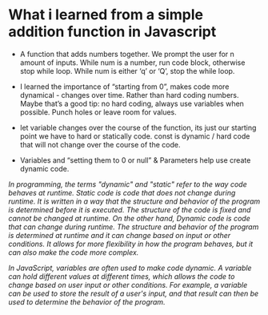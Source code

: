 # What i learned from a simple addition function in Javascript  

- A function that adds numbers together. We prompt the user for n amount of inputs. While num is a number, run code block, otherwise stop while loop. While num is either ‘q’ or ‘Q’, stop the while loop. 

- I learned the importance of “starting from 0”, makes code more dynamical - changes over time. Rather than hard coding numbers. Maybe that’s a good tip: no hard coding, always use variables when possible. Punch holes or leave room for values. 

- let variable changes over the course of the function, its just our starting point we have to hard or statically code. const is dynamic / hard code that will not change over the course of the code.

- Variables and “setting them to 0 or null” & Parameters help use create dynamic code.

*In programming, the terms "dynamic" and "static" refer to the way code behaves at runtime.
Static code is code that does not change during runtime. It is written in a way that the structure and behavior of the program is determined before it is executed. The structure of the code is fixed and cannot be changed at runtime.
On the other hand, Dynamic code is code that can change during runtime. The structure and behavior of the program is determined at runtime and it can change based on input or other conditions. It allows for more flexibility in how the program behaves, but it can also make the code more complex.*

*In JavaScript, variables are often used to make code dynamic. A variable can hold different values at different times, which allows the code to change based on user input or other conditions. For example, a variable can be used to store the result of a user's input, and that result can then be used to determine the behavior of the program.*


